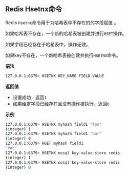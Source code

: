 ## Redis Hsetnx命令

Redis `Hsetnx`命令用于为哈希表中不存在的的字段赋值 。

如果哈希表不存在，一个新的哈希表被创建并进行`HSET`操作。

如果字段已经存在于哈希表中，操作无效。

如果key不存在，一个新哈希表被创建并执行`HSETNX`命令。

**语法**

```bash
127.0.0.1:6379> HSETNX KEY_NAME FIELD VALUE
```

**返回值**

* 设置成功，返回`1`
* 如果给定字段已经存在且没有操作被执行，返回`0`

**示例**

```bash
127.0.0.1:6379> HSETNX myhash field1 "foo"
(integer) 1
127.0.0.1:6379> HSETNX myhash field1 "bar"
(integer) 0
127.0.0.1:6379> HGET myhash field1
"foo"
127.0.0.1:6379> HSETNX nosql key-value-store redis
(integer) 1
127.0.0.1:6379> HSETNX nosql key-value-store redis
(integer) 0
```
